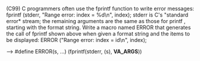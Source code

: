 (C99) C programmers often use the fprintf function to write error messages:
fprintf (stderr, "Range error: index = %d\n", index);
stderr is C's "standard error* stream; the remaining arguments are the same as those for
printf , starting with the format string. Write a macro named ERROR that generates the 
call of fprintf shown above when given a format string and the items to be displayed:
ERROR ("Range error: index = id\n", index);

-->
#define ERROR(s, ...) (fprintf(stderr, (s), __VA_ARGS__))